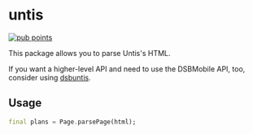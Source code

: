 # untis

[![pub points](https://badges.bar/untis/pub%20points)](https://pub.dev/packages/dsbuntis/score)

This package allows you to parse Untis's HTML. 

If you want a higher-level API and need to use the DSBMobile API, too,
consider using [dsbuntis](https://pub.dev/packages/dsbuntis).

## Usage

```dart
final plans = Page.parsePage(html);
```
